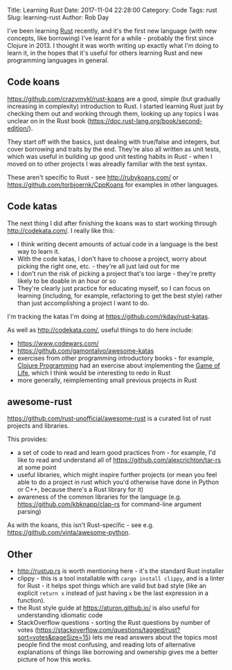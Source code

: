Title: Learning Rust
Date: 2017-11-04 22:28:00
Category: Code
Tags: rust
Slug: learning-rust
Author: Rob Day

I've been learning [Rust](https://www.rust-lang.org) recently, and it's the first new language (with new concepts, like borrowing) I've learnt for a while - probably the first since Clojure in 2013. I thought it was worth writing up exactly what I'm doing to learn it, in the hopes that it's useful for others learning Rust and new programming languages in general.

## Code koans

<https://github.com/crazymykl/rust-koans> are a good, simple (but gradually increasing in complexity) introduction to Rust. I started learning Rust just by checking them out and working through them, looking up any topics I was unclear on in the Rust book (<https://doc.rust-lang.org/book/second-edition/>).

They start off with the basics, just dealing with true/false and integers, but cover borrowing and traits by the end. They're also all written as unit tests, which was useful in building up good unit testing habits in Rust - when I moved on to other projects I was alreadly familiar with the test syntax.

These aren't specific to Rust - see <http://rubykoans.com/> or <https://github.com/torbjoernk/CppKoans> for examples in other languages.

## Code katas

The next thing I did after finishing the koans was to start working through <http://codekata.com/>. I really like this:

- I think writing decent amounts of actual code in a language is the best way to learn it.
- With the code katas, I don't have to choose a project, worry about picking the right one, etc. - they're all just laid out for me
- I don't run the risk of picking a project that's too large - they're pretty likely to be doable in an hour or so
- They're clearly just practice for educating myself, so I can focus on learning (including, for example, refactoring to get the best style) rather than just accomplishing a project I want to do.

I'm tracking the katas I'm doing at <https://github.com/rkday/rust-katas>.

As well as <http://codekata.com/>, useful things to do here include:

- <https://www.codewars.com/>
- <https://github.com/gamontalvo/awesome-katas>
- exercises from other programming introductory books - for example, [Clojure Programming](http://shop.oreilly.com/product/0636920013754.do) had an exercise about implementing the [Game of Life](https://en.wikipedia.org/wiki/Conway%27s_Game_of_Life), which I think would be interesting to redo in Rust
- more generally, reimplementing small previous projects in Rust

## awesome-rust

<https://github.com/rust-unofficial/awesome-rust> is a curated list of rust projects and libraries.

This provides:

- a set of code to read and learn good practices from - for example, I'd like to read and understand all of https://github.com/alexcrichton/tar-rs at some point
- useful libraries, which might inspire further projects (or mean you feel able to do a project in rust which you'd otherwise have done in Python or C++, because there's a Rust library for it)
- awareness of the common libraries for the language (e.g. <https://github.com/kbknapp/clap-rs> for command-line argument parsing)

As with the koans, this isn't Rust-specific - see e.g. <https://github.com/vinta/awesome-python>.

## Other

- <http://rustup.rs> is worth mentioning here - it's the standard Rust installer
- clippy - this is a tool installable with `cargo install clippy`, and is a linter for Rust - it helps spot things which are valid but bad style (like an explicit `return x` instead of just having `x` be the last expression in a function).
- the Rust style guide at <https://aturon.github.io/> is also useful for understanding idiomatic code
- StackOverflow questions - sorting the Rust questions by number of votes (<https://stackoverflow.com/questions/tagged/rust?sort=votes&pageSize=15>) lets me read answers about the topics most people find the most confusing, and reading lots of alternative explanations of things like borrowing and ownership gives me a better picture of how this works.
